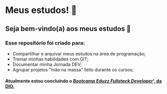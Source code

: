 # Meus estudos! :bookmark_tabs:

## Seja bem-vindo(a) aos meus estudos :wave:

### Esse repositório foi criado para:

- Compartilhar e arquivar meus estudos na área de programação;
- Treinar minhas habilidades com GIT;
- Documentar minha Jornada DEV;
- Agrupar projetos "mão na massa" feito durante os cursos;





#### Atualmente estou concluíndo o <a href="https://web.dio.me/track/c8ced570-2c60-4be7-b421-c6f511b32bc4?tab=about" target="blank">*Bootcamp Eduzz Fullstack Developer*', da DIO.</a>

